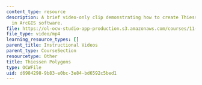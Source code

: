 ```yaml
---
content_type: resource
description: A brief video-only clip demonstrating how to create Thiessen polygons
  in ArcGIS software.
file: https://ol-ocw-studio-app-production.s3.amazonaws.com/courses/11-205-introduction-to-spatial-analysis-fall-2019/d69842989b83e0bc3e84bd6592c5bed1_MIT11_205F19_thiessen_polygons.mp4
file_type: video/mp4
learning_resource_types: []
parent_title: Instructional Videos
parent_type: CourseSection
resourcetype: Other
title: Thiessen Polygons
type: OCWFile
uid: d6984298-9b83-e0bc-3e84-bd6592c5bed1
---
```


